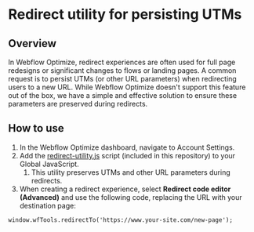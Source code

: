 # Redirect utility for persisting UTMs

## Overview

In Webflow Optimize, redirect experiences are often used for full page redesigns or significant changes to flows or landing pages. A common request is to persist UTMs (or other URL parameters) when redirecting users to a new URL. While Webflow Optimize doesn't support this feature out of the box, we have a simple and effective solution to ensure these parameters are preserved during redirects.

## How to use

1. In the Webflow Optimize dashboard, navigate to Account Settings.
2. Add the [redirect-utility.js](/redirect-utility/redirect-utility.js) script (included in this repository) to your Global JavaScript.
   1. This utility preserves UTMs and other URL parameters during redirects.
3. When creating a redirect experience, select **Redirect code editor (Advanced)** and use the following code, replacing the URL with your destination page:

```
window.wfTools.redirectTo('https://www.your-site.com/new-page');
```
